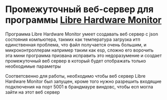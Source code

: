# Промежуточный веб-сервер для программы [Libre Hardware Monitor](https://github.com/LibreHardwareMonitor/LibreHardwareMonitor) 
Программа Libre Hardware Monitor умеет создавать веб сервер с json состояния компьютера, такмих как температура загрузка итп <br> 
единственная проблема, что файл получается очень большим, и микроконтроллерам например таким как esp, сложно его ворочить <br> 
эта мини программа призвана исправить это недоразумение и создает промежуточный веб сервер в который будет отображать только необходимые параметры 

Соответсвенно для работы, необходимо чтобы веб сервер  Libre Hardware Monitor был запущен, кроме того нужно разрешить входящие подключения на порт 5001 в брандмауре виндовс, чтобы есп могла зайти на этот веб сервер
